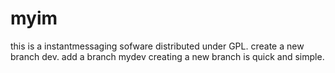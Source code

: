 # myim
this is a instantmessaging sofware distributed under GPL.
create a new branch dev.
add a branch mydev
creating a new branch is quick and simple.

